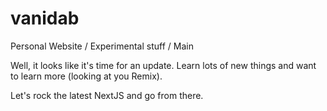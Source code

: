 # vanidab
Personal Website / Experimental stuff / Main

Well, it looks like it's time for an update. Learn lots of new things and want to learn more (looking at you Remix).

Let's rock the latest NextJS and go from there.
